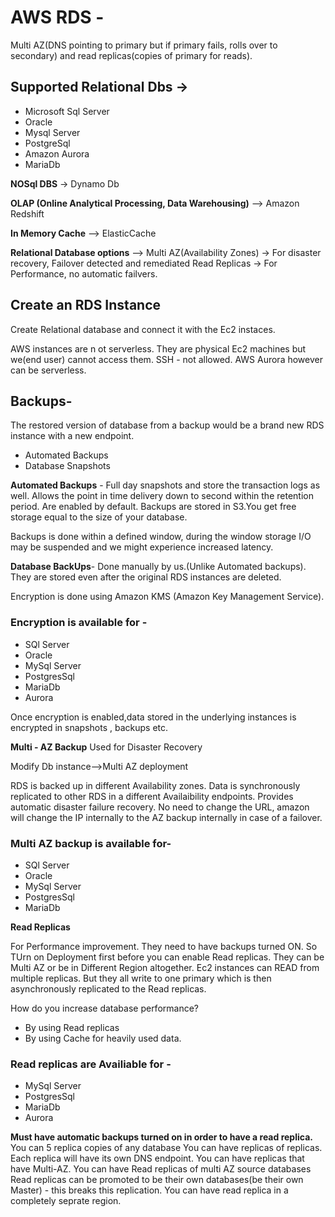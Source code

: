 # AWS RDS -

Multi AZ(DNS pointing to primary but if primary fails, rolls over to secondary) and read replicas(copies of primary for reads).

## Supported Relational Dbs ->
- Microsoft Sql Server
- Oracle
- Mysql Server
- PostgreSql
- Amazon Aurora
- MariaDb

**NOSql DBS** ->
Dynamo Db

**OLAP (Online Analytical Processing, Data Warehousing)** -->
Amazon Redshift

**In Memory Cache** -->
ElasticCache

**Relational Database options** -->
Multi AZ(Availability Zones) -> For disaster recovery, Failover detected and remediated
Read Replicas -> For Performance, no automatic failvers.

## Create an RDS Instance

Create Relational database and connect it with the Ec2 instaces.

AWS instances are n ot serverless. They are physical Ec2 machines but we(end user) cannot access them.
SSH - not allowed.
AWS Aurora however can be serverless.

## Backups-

The restored version of database from a backup would be a brand new RDS instance with a new endpoint.

- Automated Backups
- Database Snapshots

**Automated Backups** -
Full day snapshots and store the transaction logs as well. Allows the point in time delivery down to second within the retention period.
Are enabled by default.
Backups are stored in S3.You get free storage equal to the size of your database.

Backups is done within a defined window, during the window storage I/O may be suspended and we might experience increased latency.

**Database BackUps**-
Done manually by us.(Unlike Automated backups).
They are stored even after the original RDS instances are deleted.

Encryption is done using Amazon KMS (Amazon Key Management Service).

### Encryption is available for -

- SQl Server
- Oracle
- MySql Server
- PostgresSql
- MariaDb
- Aurora

Once encryption is enabled,data stored in the underlying instances is encrypted in snapshots , backups etc.

**Multi - AZ Backup**
Used for Disaster Recovery

Modify Db instance-->Multi AZ deployment

RDS is backed up in different Availability zones. Data is synchronously replicated to other RDS in a different Availaibility endpoints. Provides automatic disaster failure recovery. No need to change the URL, amazon will change the IP internally to the AZ backup internally in case of a failover.

### Multi AZ backup is available for-

- SQl Server
- Oracle
- MySql Server
- PostgresSql
- MariaDb

**Read Replicas**

For Performance improvement.
They need to have backups turned ON. So TUrn on Deployment first before you can enable Read replicas.
They can be Multi AZ or be in Different Region altogether.
Ec2 instances can READ from multiple replicas. But they all write to one primary which is then asynchronously replicated to the Read replicas.

How do you increase database performance?

- By using Read replicas
- By using Cache for heavily used data.

### Read replicas are Availiable for -

- MySql Server
- PostgresSql
- MariaDb
- Aurora

**Must have automatic backups turned on in order to have a read replica.**
You can 5 replica copies of any database
You can have replicas of replicas.
Each replica will have its own DNS endpoint.
You can have replicas that have Multi-AZ.
You can have Read replicas of multi AZ source databases
Read replicas can be promoted to be their own databases(be their own Master) - this breaks this replication.
You can have read replica in a completely seprate region.
